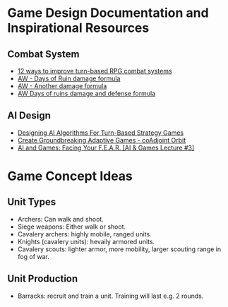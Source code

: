 # Game Design Documentation and Inspirational Resources


## Combat System
- [12 ways to improve turn-based RPG combat systems](http://sinisterdesign.net/12-ways-to-improve-turn-based-rpg-combat-systems/)  
- [AW - Days of Ruin damage formula](http://advancewars.wikia.com/wiki/Damage_Formula)  
- [AW - Another damage formula](http://awbw.wikia.com/wiki/Damage_Formula)  
- [AW Days of ruins damage and defense formula](https://www.gamesradar.com/cheats/13550/)  


## AI Design
- [Designing AI Algorithms For Turn-Based Strategy Games](https://www.gamasutra.com/view/feature/129959/designing_ai_algorithms_for_.php?page=1)    
- [Create Groundbreaking Adaptive Games - coAdjoint Orbit](https://assetstore.unity.com/packages/tools/ai/create-groundbreaking-adaptive-games-coadjoint-orbit-14379 )   
- [AI and Games: Facing Your F.E.A.R. [AI & Games Lecture #3]](https://www.youtube.com/watch?v=rf2T_j-FlDE)


# Game Concept Ideas

## Unit Types
- Archers: Can walk and shoot.
- Siege weapons: Either walk or shoot.
- Cavalery archers: highly mobile, ranged units.
- Knights (cavalery units): hevaily armored units.
- Cavalery scouts: lighter armor, more mobility, larger scouting range in fog of war.

## Unit Production
- Barracks: recruit and train a unit. Training will last e.g.  2 rounds.
